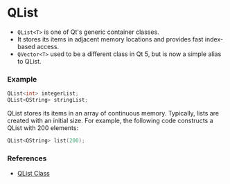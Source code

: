 # QList
- `QList<T>` is one of Qt's generic container classes.
- It stores its items in adjacent memory locations and provides fast index-based access.
- `QVector<T>` used to be a different class in Qt 5, but is now a simple alias to QList.

### Example
```c++
QList<int> integerList;
QList<QString> stringList;
```
QList stores its items in an array of continuous memory. Typically, lists are created with an initial size. For example, the following code constructs a QList with 200 elements:

```c++
QList<QString> list(200);
```

### References
- [QList Class](https://doc.qt.io/qt-6/qlist.html#details)